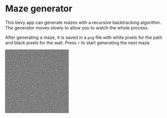 # Maze generator

This bevy app can generate mazes with a recursive backtracking algorithm. The generator moves slowly to allow you to watch the whole process.

After generating a maze, it is saved in a `png` file with white pixels for the path and black pixels for the wall. Press `r` to start generating the next maze.

![a 203x203 maze](maze.png)
